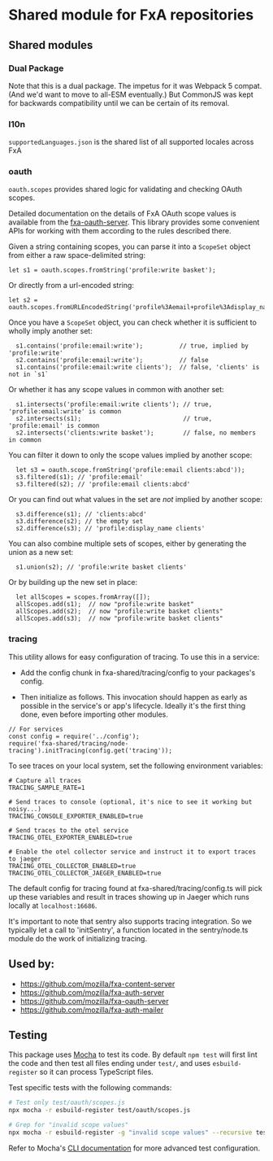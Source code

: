 # Shared module for FxA repositories

## Shared modules

### Dual Package

Note that this is a dual package. The impetus for it was Webpack 5 compat. (And we'd want to move to all-ESM eventually.) But CommonJS was kept for backwards compatibility until we can be certain of its removal.

### l10n

`supportedLanguages.json` is the shared list of all supported locales across FxA

### oauth

`oauth.scopes` provides shared logic for validating and checking OAuth scopes.

Detailed documentation on the details of FxA OAuth scope values
is available from the [fxa-oauth-server](https://github.com/mozilla/fxa/blob/main/packages/fxa-auth-server/docs/oauth/scopes.md).
This library provides some convenient APIs for working with them
according to the rules described there.

Given a string containing scopes,
you can parse it into a `ScopeSet` object
from either a raw space-delimited string:

```
let s1 = oauth.scopes.fromString('profile:write basket');
```

Or directly from a url-encoded string:

```
let s2 = oauth.scopes.fromURLEncodedString('profile%3Aemail+profile%3Adisplay_name+clients');
```

Once you have a `ScopeSet` object,
you can check whether it
is sufficient to wholly imply another set:

```
  s1.contains('profile:email:write');          // true, implied by 'profile:write'
  s2.contains('profile:email:write');          // false
  s1.contains('profile:email:write clients');  // false, 'clients' is not in `s1`
```

Or whether it has
any scope values in common
with another set:

```
  s1.intersects('profile:email:write clients'); // true, 'profile:email:write' is common
  s2.intersects(s1);                            // true, 'profile:email' is common
  s2.intersects('clients:write basket');        // false, no members in common
```

You can filter it down
to only the scope values
implied by another scope:

```
  let s3 = oauth.scope.fromString('profile:email clients:abcd'));
  s3.filtered(s1); // 'profile:email'
  s3.filtered(s2); // 'profile:email clients:abcd'
```

Or you can find out
what values in the set
are _not_ implied by another scope:

```
  s3.difference(s1); // 'clients:abcd'
  s3.difference(s2); // the empty set
  s2.difference(s3); // 'profile:display_name clients'
```

You can also combine multiple sets of scopes,
either by generating the union as a new set:

```
  s1.union(s2); // 'profile:write basket clients'
```

Or by building up the new set in place:

```
  let allScopes = scopes.fromArray([]);
  allScopes.add(s1);  // now "profile:write basket"
  allScopes.add(s2);  // now "profile:write basket clients"
  allScopes.add(s3);  // now "profile:write basket clients"
```

### tracing

This utility allows for easy configuration of tracing. To use this in a service:

- Add the config chunk in fxa-shared/tracing/config to your packages's config.

- Then initialize as follows. This invocation should happen as early as possible in the service's or app's lifecycle. Ideally it's
  the first thing done, even before importing other modules.

```
// For services
const config = require('../config');
require('fxa-shared/tracing/node-tracing').initTracing(config.get('tracing'));
```

To see traces on your local system, set the following environment variables:

```
# Capture all traces
TRACING_SAMPLE_RATE=1

# Send traces to console (optional, it's nice to see it working but noisy...)
TRACING_CONSOLE_EXPORTER_ENABLED=true

# Send traces to the otel service
TRACING_OTEL_EXPORTER_ENABLED=true

# Enable the otel collector service and instruct it to export traces to jaeger
TRACING_OTEL_COLLECTOR_ENABLED=true
TRACING_OTEL_COLLECTOR_JAEGER_ENABLED=true

```

The default config for tracing found at fxa-shared/tracing/config.ts will pick up these variables and result in traces showing up in Jaeger which runs locally at `localhost:16686`.

It's important to note that sentry also supports tracing integration. So we typically let a call to 'initSentry', a function located in the sentry/node.ts module do the work of initializing tracing.

## Used by:

- https://github.com/mozilla/fxa-content-server
- https://github.com/mozilla/fxa-auth-server
- https://github.com/mozilla/fxa-oauth-server
- https://github.com/mozilla/fxa-auth-mailer

## Testing

This package uses [Mocha](https://mochajs.org/) to test its code. By default `npm test` will first lint the code and then test all files ending under `test/`, and uses `esbuild-register` so it can process TypeScript files.

Test specific tests with the following commands:

```bash
# Test only test/oauth/scopes.js
npx mocha -r esbuild-register test/oauth/scopes.js

# Grep for "invalid scope values"
npx mocha -r esbuild-register -g "invalid scope values" --recursive test
```

Refer to Mocha's [CLI documentation](https://mochajs.org/#command-line-usage) for more advanced test configuration.
